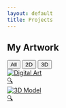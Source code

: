 ```yaml
---
layout: default
title: Projects
---
```


<h2>My Artwork</h2>

<div class="filter-buttons">
  <button onclick="filterCategory('all')">All</button>
  <button onclick="filterCategory('2D')">2D</button>
  <button onclick="filterCategory('3D')">3D</button>
</div>

<div class="gallery" id="gallery">
  <a href="/project/digital-art" class="art-link">
    <img src="/images/art1.jpg" alt="Digital Art" />
    <div class="overlay"><span class="icon">🔍</span></div>
  </a>
  <a href="/project/character-model" class="art-link">
    <img src="/models/example.glb" alt="3D Model" />
    <div class="overlay"><span class="icon">🔍</span></div>
  </a>
</div>